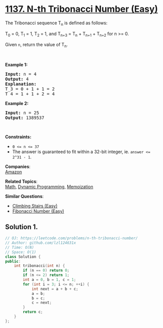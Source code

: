 # [1137. N-th Tribonacci Number (Easy)](https://leetcode.com/problems/n-th-tribonacci-number/)

<p>The Tribonacci sequence T<sub>n</sub> is defined as follows:&nbsp;</p>

<p>T<sub>0</sub> = 0, T<sub>1</sub> = 1, T<sub>2</sub> = 1, and T<sub>n+3</sub> = T<sub>n</sub> + T<sub>n+1</sub> + T<sub>n+2</sub> for n &gt;= 0.</p>

<p>Given <code>n</code>, return the value of T<sub>n</sub>.</p>

<p>&nbsp;</p>
<p><strong>Example 1:</strong></p>

<pre><strong>Input:</strong> n = 4
<strong>Output:</strong> 4
<strong>Explanation:</strong>
T_3 = 0 + 1 + 1 = 2
T_4 = 1 + 1 + 2 = 4
</pre>

<p><strong>Example 2:</strong></p>

<pre><strong>Input:</strong> n = 25
<strong>Output:</strong> 1389537
</pre>

<p>&nbsp;</p>
<p><strong>Constraints:</strong></p>

<ul>
	<li><code>0 &lt;= n &lt;= 37</code></li>
	<li>The answer is guaranteed to fit within a 32-bit integer, ie. <code>answer &lt;= 2^31 - 1</code>.</li>
</ul>

**Companies**:  
[Amazon](https://leetcode.com/company/amazon)

**Related Topics**:  
[Math](https://leetcode.com/tag/math/), [Dynamic Programming](https://leetcode.com/tag/dynamic-programming/), [Memoization](https://leetcode.com/tag/memoization/)

**Similar Questions**:
* [Climbing Stairs (Easy)](https://leetcode.com/problems/climbing-stairs/)
* [Fibonacci Number (Easy)](https://leetcode.com/problems/fibonacci-number/)

## Solution 1.

```cpp
// OJ: https://leetcode.com/problems/n-th-tribonacci-number/
// Author: github.com/lzl124631x
// Time: O(N)
// Space: O(1)
class Solution {
public:
    int tribonacci(int n) {
        if (n == 0) return 0;
        if (n <= 2) return 1;
        int a = 0, b = 1, c = 1;
        for (int i = 3; i <= n; ++i) {
            int next = a + b + c;
            a = b;
            b = c;
            c = next;
        }
        return c;
    }
};
```